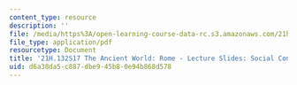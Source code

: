 ```yaml
---
content_type: resource
description: ''
file: /media/https%3A/open-learning-course-data-rc.s3.amazonaws.com/21h-132-the-ancient-world-rome-spring-2017/d6a38da5c887dbe945b80e94b868d578_MIT21H_132S17_SocialConflt.pdf
file_type: application/pdf
resourcetype: Document
title: '21H.132S17 The Ancient World: Rome - Lecture Slides: Social Conflict'
uid: d6a38da5-c887-dbe9-45b8-0e94b868d578
---
```

